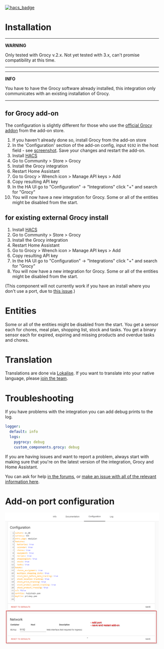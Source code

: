 [![hacs_badge](https://img.shields.io/badge/HACS-Default-orange.svg)](https://github.com/custom-components/hacs)
# Installation


---
**WARNING**

Only tested with Grocy v.2.x. Not yet tested with 3.x, can't promise compatibility at this time.

---

---
**INFO**

You have to have the Grocy software already installed, this integration only communicates with an existing installation of Grocy.

---


## <a name="addon"></a>for Grocy add-on

The configuration is slightly different for those who use the [official Grocy addon](https://github.com/hassio-addons/addon-grocy) from the add-on store.

1. If you haven't already done so, install Grocy from the add-on store
2. In the 'Configuration' section of the add-on config, input `9192` in the host field - see [screenshot](#screenshot). Save your changes and restart the add-on.
3. Install [HACS](https://hacs.xyz/)
4. Go to Community > Store > Grocy
5. Install the Grocy integration
6. Restart Home Assistant
7. Go to Grocy > Wrench icon > Manage API keys > Add
8. Copy resulting API key
9. In the HA UI go to "Configuration" -> "Integrations" click "+" and search for "Grocy"
10. You will now have a new integration for Grocy. Some or all of the entities might be disabled from the start.


## <a name="external"></a> for existing external Grocy install

1. Install [HACS](https://hacs.xyz/)
2. Go to Community > Store > Grocy
3. Install the Grocy integration
4. Restart Home Assistant
5. Go to Grocy > Wrench icon > Manage API keys > Add
6. Copy resulting API key
7. In the HA UI go to "Configuration" -> "Integrations" click "+" and search for "Grocy"
8. You will now have a new integration for Grocy. Some or all of the entities might be disabled from the start.

(This component will not currently work if you have an install where you don't use a port, due to [this issue](https://github.com/SebRut/pygrocy/issues/121).)



# Entities
Some or all of the entities might be disabled from the start.
You get a sensor each for chores, meal plan, shopping list, stock and tasks.
You get a binary sensor each for expired, expiring and missing products and overdue tasks and chores.

# Translation
Translations are done via [Lokalise](https://app.lokalise.com/public/260939135f7593a05f2b79.75475372/). If you want to translate into your native language, please [join the team](https://app.lokalise.com/public/260939135f7593a05f2b79.75475372/).

# Troubleshooting

If you have problems with the integration you can add debug prints to the log.

```yaml
logger:
  default: info
  logs:
    pygrocy: debug
    custom_components.grocy: debug
```

If you are having issues and want to report a problem, always start with making sure that you're on the latest version of the integration, Grocy and Home Assistant.

You can ask for help [in the forums](https://community.home-assistant.io/t/grocy-custom-component-and-card-s/218978), or [make an issue with all of the relevant information here](https://github.com/custom-components/grocy/issues/new?assignees=&labels=&template=bug_report.md&title=).


# <a name="screenshot"></a>Add-on port configuration
![alt text](grocy-addon-config.png)
